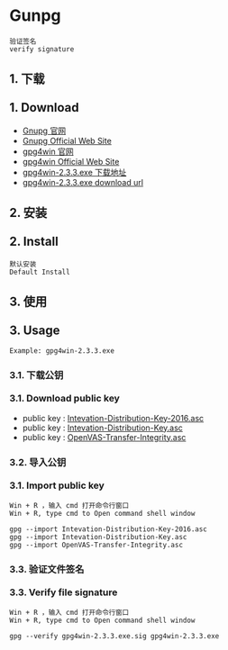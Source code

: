 # Gunpg 
	验证签名
	verify signature

## 1. 下载<br/><br/>1. Download

* [Gnupg 官网](https://www.gnupg.org/)
* [Gnupg Official Web Site](https://www.gnupg.org/)
* [gpg4win 官网](https://www.gpg4win.org/download.html)
* [gpg4win Official Web Site](https://www.gpg4win.org/download.html)
* [gpg4win-2.3.3.exe 下载地址](https://files.gpg4win.org/gpg4win-2.3.3.exe)
* [gpg4win-2.3.3.exe download url](https://files.gpg4win.org/gpg4win-2.3.3.exe)

## 2. 安装<br/><br/>2. Install
	默认安装
	Default Install

## 3. 使用<br/><br/>3. Usage
	Example: gpg4win-2.3.3.exe
	
### 3.1. 下载公钥<br/><br/>3.1. Download public key
* public key : [Intevation-Distribution-Key-2016.asc](https://ssl.intevation.de/Intevation-Distribution-Key-2016.asc)
* public key : [Intevation-Distribution-Key.asc](https://ssl.intevation.de/Intevation-Distribution-Key.asc)
* public key : [OpenVAS-Transfer-Integrity.asc](https://ssl.intevation.de/OpenVAS-Transfer-Integrity.asc)

### 3.2. 导入公钥<br/><br/>3.1. Import public key
	Win + R ，输入 cmd 打开命令行窗口
	Win + R, type cmd to Open command shell window
	
	gpg ­­--import Intevation-Distribution-Key-2016.asc
	gpg ­--­import Intevation-Distribution-Key.asc
	gpg ­--­import OpenVAS-Transfer-Integrity.asc

### 3.3. 验证文件签名<br/><br/>3.3. Verify file signature
	Win + R ，输入 cmd 打开命令行窗口
	Win + R, type cmd to Open command shell window
	
	gpg ­­--verify gpg4win-2.3.3.exe.sig gpg4win-2.3.3.exe





